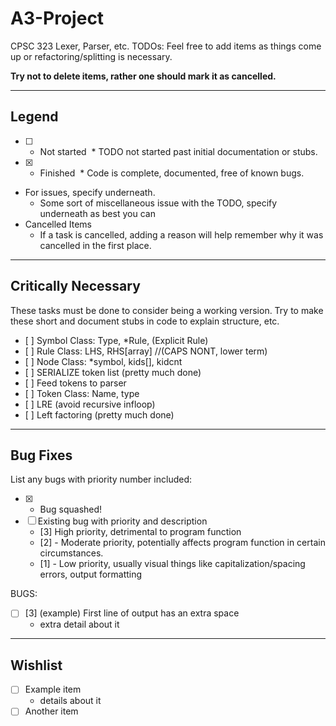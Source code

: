 # A3-Project
CPSC 323 Lexer, Parser, etc.
TODOs:
Feel free to add items as things come up or refactoring/splitting is necessary.

**Try not to delete items, rather one should mark it as cancelled.**




--------
Legend
--------
- [ ] - Not started
  * TODO not started past initial documentation or stubs.
- [x] - Finished
  * Code is complete, documented, free of known bugs.

- For issues, specify underneath.
  * Some sort of miscellaneous issue with the TODO, specify underneath as best you can
- Cancelled Items
  * If a task is cancelled, adding a reason will help remember why it was cancelled in the first place.


---------------------
Critically Necessary
---------------------
These tasks must be done to consider being a working version. Try to make these short and document stubs in code to explain structure, etc.

- [ ] Symbol Class: Type, \*Rule, (Explicit Rule)
- [ ] Rule Class: LHS, RHS[array] //(CAPS NONT, lower term)
- [ ] Node Class: \*symbol, kids[], kidcnt
- [ ] SERIALIZE token list (pretty much done)
- [ ] Feed tokens to parser
- [ ] Token Class: Name, type
- [ ] LRE (avoid recursive infloop)
- [ ] Left factoring (pretty much done)


----------
Bug Fixes
----------
List any bugs with priority number included:

- [x] - Bug squashed!
- [ ] Existing bug with priority and description
  * [3] High priority, detrimental to program function
  * [2] - Moderate priority, potentially affects program function in certain circumstances.
  * [1] - Low priority, usually visual things like capitalization/spacing errors, output formatting


BUGS:
- [ ] [3] (example) First line of output has an extra space
  - extra detail about it

---------
Wishlist
---------
- [ ] Example item
  - details about it
- [ ] Another item
